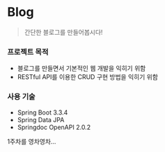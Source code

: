 # Blog

> 간단한 블로그를 만들어봅시다!

### 프로젝트 목적
- 블로그를 만들면서 기본적인 웹 개발을 익히기 위함
- RESTful API를 이용한 CRUD 구현 방법을 익히기 위함

### 사용 기술
- Spring Boot 3.3.4
- Spring Data JPA
- Springdoc OpenAPI  2.0.2

1주차를 영차영차... 